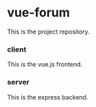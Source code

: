 # vue-forum
This is the project repository.

### client
This is the vue.js frontend.
### server
This is the express backend.
